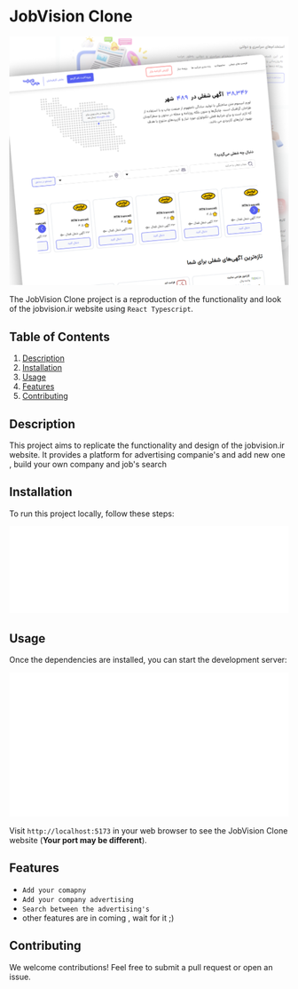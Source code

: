 # JobVision Clone

<img src="public/readme/jobvision.png" alt="landing project image">

<p></p>

The JobVision Clone project is a reproduction of the functionality and look of the jobvision.ir website using `React Typescript`.

## Table of Contents

1. [Description](#description)
2. [Installation](#installation)
3. [Usage](#usage)
4. [Features](#features)
5. [Contributing](#contributing)

## Description

This project aims to replicate the functionality and design of the jobvision.ir website. It provides a platform for advertising companie's and add new one , build your own company and job's search

## Installation

To run this project locally, follow these steps:

<img src="public/readme/install_project.svg" alt="install project image">

## Usage

Once the dependencies are installed, you can start the development server:

<img src="public/readme/run_project.svg" alt="run project image">

Visit `http://localhost:5173` in your web browser to see the JobVision Clone website (**Your port may be different**).

## Features

-   `Add your comapny`
-   `Add your company advertising`
-   `Search between the advertising's`
-   other features are in coming , wait for it ;)

## Contributing

We welcome contributions! Feel free to submit a pull request or open an issue.
